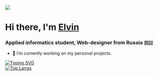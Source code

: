 ![](https://otvet.imgsmail.ru/download/u_ed0413e02b2caf996aef3b4121ac0b3f_800.gif)
# Hi there, I'm [Elvin](https://vk.com/kovernot)
### Applied informatics student, Web-designer from Russia 🇷🇺
- 🔭 I’m currently working on my personal projects. 

[![Typing SVG](https://readme-typing-svg.herokuapp.com?color=%2336BCF7&lines=Applied+informatics+student)](https://git.io/typing-svg)
<br>
[![Top Langs](https://github-readme-stats.vercel.app/api/top-langs/?username=lir00f&layout=compact)](https://github.com/anuraghazra/github-readme-stats)
